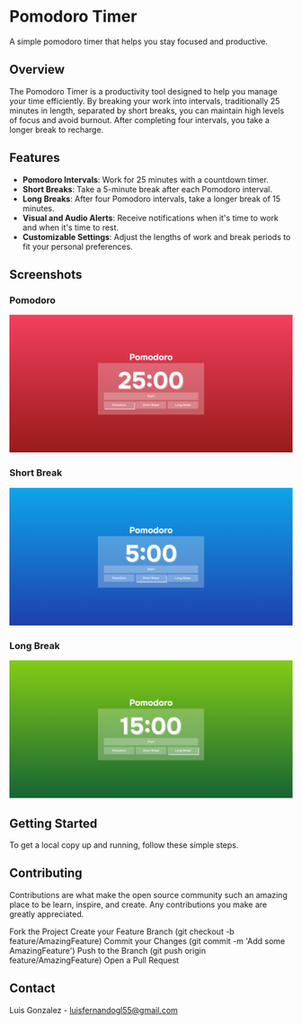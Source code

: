 # Pomodoro Timer

A simple pomodoro timer that helps you stay focused and productive.

## Overview

The Pomodoro Timer is a productivity tool designed to help you manage your time efficiently. By breaking your work into intervals, traditionally 25 minutes in length, separated by short breaks, you can maintain high levels of focus and avoid burnout. After completing four intervals, you take a longer break to recharge.

## Features

- **Pomodoro Intervals**: Work for 25 minutes with a countdown timer.
- **Short Breaks**: Take a 5-minute break after each Pomodoro interval.
- **Long Breaks**: After four Pomodoro intervals, take a longer break of 15 minutes.
- **Visual and Audio Alerts**: Receive notifications when it's time to work and when it's time to rest.
- **Customizable Settings**: Adjust the lengths of work and break periods to fit your personal preferences.

## Screenshots

### Pomodoro

![Image of pomodoro](/public/img/pomodoro.png)

### Short Break

![Image of short break](/public/img/short_break.png)

### Long Break

![Image of long break](/public/img/long_break.png)

## Getting Started

To get a local copy up and running, follow these simple steps.

## Contributing

Contributions are what make the open source community such an amazing place to be learn, inspire, and create. Any contributions you make are greatly appreciated.

Fork the Project
Create your Feature Branch (git checkout -b feature/AmazingFeature)
Commit your Changes (git commit -m 'Add some AmazingFeature')
Push to the Branch (git push origin feature/AmazingFeature)
Open a Pull Request

## Contact

Luis Gonzalez - <luisfernandogl55@gmail.com>
